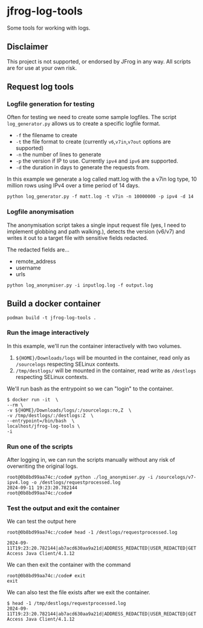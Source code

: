 # jfrog-log-tools
Some tools for working with logs.

## Disclaimer
This project is not supported, or endorsed by JFrog in any way. All scripts are for use at your own risk.

## Request log tools

### Logfile generation for testing
Often for testing we need to create some sample logfiles. The script ```log_generator.py``` allows us to create a specific logfile format.

* ```-f``` the filename to create
* ```-t``` the file format to create (currently ```v6```,```v7in```,```v7out``` options are supported)
* ```-n``` the number of lines to generate
* ```-p``` the version if IP to use. Currently ```ipv4``` and ```ipv6``` are supported.
* ```-d``` the duration in days to generate the requests from.

In this example we generate a log called matt.log with the a v7in log type, 10 million rows using IPv4 over a time period of 14 days.

```shell
python log_generator.py -f matt.log -t v7in -n 10000000 -p ipv4 -d 14
```

### Logfile anonymisation

The anonymisation script takes a single input request file (yes, I need to implement globbing and path walking.), detects the version (v6/v7) and writes it out to a target file with sensitive fields redacted.

The redacted fields are...

* remote_address
* username 
* urls

```shell 
python log_anonymiser.py -i inputlog.log -f output.log
```

## Build a docker container

```
podman build -t jfrog-log-tools .
```

### Run the image interactively
In this example, we'll run the container interactively with two volumes.

1. ```${HOME}/Downloads/logs``` will be mounted in the container, read only as ```/sourcelogs``` respecting SELinux contexts.
2. ```/tmp/destlogs/``` will be mounted in the container, read write as ```/destlogs``` respecting SELinux contexts.

We'll run bash as the entrypoint so we can "login" to the container.

```shell
$ docker run -it  \
--rm \
-v ${HOME}/Downloads/logs/:/sourcelogs:ro,Z  \
-v /tmp/destlogs/:/destlogs:Z  \
--entrypoint=/bin/bash  \
localhost/jfrog-log-tools \
-i
```

### Run one of the scripts
After logging in, we can run the scripts manually without any risk of overwriting the original logs.
```shell
root@0b8bd99aa74c:/code# python ./log_anonymiser.py -i /sourcelogs/v7-ipv4.log -o /destlogs/requestprocessed.log 
2024-09-11 19:23:20.782144
root@0b8bd99aa74c:/code# 
```

### Test the output and exit the container
We can test the output here 
```shell
root@0b8bd99aa74c:/code# head -1 /destlogs/requestprocessed.log

2024-09-11T19:23:20.782144|ab7acd630aa9a21d|ADDRESS_REDACTED|USER_REDACTED|GET|URL_REDACTED|201|3805396537|7827564335|385|JFrog Access Java Client/4.1.12
```

We can then exit the container with the command
```shell
root@0b8bd99aa74c:/code# exit
exit
```

We can also test the file exists after we exit the container.
```shell
$ head -1 /tmp/destlogs/requestprocessed.log
2024-09-11T19:23:20.782144|ab7acd630aa9a21d|ADDRESS_REDACTED|USER_REDACTED|GET|URL_REDACTED|201|3805396537|7827564335|385|JFrog Access Java Client/4.1.12
```